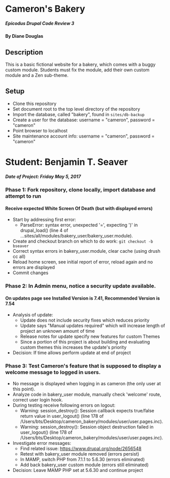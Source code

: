 # Cameron's Bakery

##### Epicodus Drupal Code Review 3

#### By Diane Douglas

## Description

This is a basic fictional website for a bakery, which comes with a buggy custom module.
Students must fix the module, add their own custom module and a Zen sub-theme.

## Setup

* Clone this repository
* Set document root to the top level directory of the repository
* Import the database, called "bakery", found in `sites/db-backup`
* Create a user for the database: username = "cameron", password = "cameron"
* Point browser to localhost
* Site maintenance account info: username = "cameron", password = "cameron"

# Student: Benjamin T. Seaver
##### Date of Project: Friday May 5, 2017

### Phase 1: Fork repository, clone locally, import database and attempt to run
#### Receive expected White Screen Of Death (but with displayed errors)
  * Start by addressing first error:
    * ParseError: syntax error, unexpected &#039;=&#039;, expecting &#039;)&#039; in drupal_load() (line 4 of ...sites/all/modules/bakery_user/bakery_user.module).
  * Create and checkout branch on which to do work: `git checkout -b bseaver`
  * Correct syntax errors in bakery_user.module, clear cache (using drush cc all)
  * Reload home screen, see initial report of error, reload again and no errors are displayed
  * Commit changes

### Phase 2: In Admin menu, notice a security update available.
#### On updates page see Installed Version is 7.41, Recommended Version is 7.54
  * Analysis of update:
    * Update does not include security fixes which reduces priority
    * Update says "Manual updates required" which will increase length of project an unknown amount of time
    * Release notes for update specify new features for custom Themes
    * Since a portion of this project is about building and evaluating custom themes this increases the update's priority
  * Decision: If time allows perform update at end of project

### Phase 3: Test Cameron's feature that is supposed to display a welcome message to logged in users.
* No message is displayed when logging in as cameron (the only user at this point).
* Analyze code in bakery_user module, manually check 'welcome' route, correct user login hook.
* During testing receive following errors on logout:
  * Warning: session_destroy(): Session callback expects true/false return value in user_logout() (line 178 of /Users/bts/Desktop/cameron_bakery/modules/user/user.pages.inc).
  * Warning: session_destroy(): Session object destruction failed in user_logout() (line 178 of /Users/bts/Desktop/cameron_bakery/modules/user/user.pages.inc).
* Investigate error messages:
  * Find related issue: https://www.drupal.org/node/2656548
  * Retest with bakery_user module removed (errors persist)
  * In MAMP, switch PHP from 7.1.1 to 5.6.30 (errors eliminated)
  * Add back bakery_user custom module (errors still eliminated)
* Decision: Leave MAMP PHP set at 5.6.30 and continue project
  

